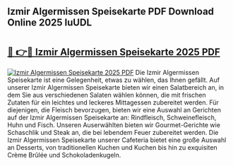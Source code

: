 ## Izmir Algermissen Speisekarte PDF Download Online 2025 luUDL

# <h2><a href="http://gc8tp2o.nevu.top/?p=Izmir+Algermissen+Speisekarte">🔗 👉🔴 Izmir Algermissen Speisekarte 2025 PDF</a></h2>

[![Izmir Algermissen Speisekarte 2025 PDF](https://i.imgur.com/dBaPXMq.png)](http://gc8tp2o.nevu.top/?p=Izmir+Algermissen+Speisekarte)
Die Izmir Algermissen Speisekarte ist eine Gelegenheit, etwas zu wählen, das Ihnen gefällt. Auf unserer Izmir Algermissen Speisekarte bieten wir einen Salatbereich an, in dem Sie aus verschiedenen Salaten wählen können, die mit frischen Zutaten für ein leichtes und leckeres Mittagessen zubereitet werden. Für diejenigen, die Fleisch bevorzugen, bieten wir eine Auswahl an Gerichten auf der Izmir Algermissen Speisekarte an: Rindfleisch, Schweinefleisch, Huhn und Fisch. Unseren Auserwählten bieten wir Gourmet-Gerichte wie Schaschlik und Steak an, die bei lebendem Feuer zubereitet werden. Die Izmir Algermissen Speisekarte unserer Cafeteria bietet eine große Auswahl an Desserts, von traditionellen Kuchen und Kuchen bis hin zu exquisiten Crème Brûlée und Schokoladenkugeln.
